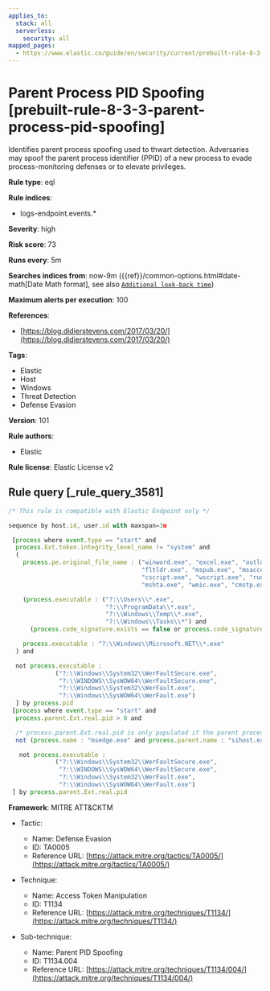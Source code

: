 ```yaml
---
applies_to:
  stack: all
  serverless:
    security: all
mapped_pages:
  - https://www.elastic.co/guide/en/security/current/prebuilt-rule-8-3-3-parent-process-pid-spoofing.html
---
```


# Parent Process PID Spoofing [prebuilt-rule-8-3-3-parent-process-pid-spoofing]

Identifies parent process spoofing used to thwart detection. Adversaries may spoof the parent process identifier (PPID) of a new process to evade process-monitoring defenses or to elevate privileges.

**Rule type**: eql

**Rule indices**:

* logs-endpoint.events.*

**Severity**: high

**Risk score**: 73

**Runs every**: 5m

**Searches indices from**: now-9m ({{ref}}/common-options.html#date-math[Date Math format], see also [`Additional look-back time`](docs-content://solutions/security/detect-and-alert/create-detection-rule.md#rule-schedule))

**Maximum alerts per execution**: 100

**References**:

* [https://blog.didierstevens.com/2017/03/20/](https://blog.didierstevens.com/2017/03/20/)

**Tags**:

* Elastic
* Host
* Windows
* Threat Detection
* Defense Evasion

**Version**: 101

**Rule authors**:

* Elastic

**Rule license**: Elastic License v2

## Rule query [_rule_query_3581]

```js
/* This rule is compatible with Elastic Endpoint only */

sequence by host.id, user.id with maxspan=3m

 [process where event.type == "start" and
  process.Ext.token.integrity_level_name != "system" and
  (
    process.pe.original_file_name : ("winword.exe", "excel.exe", "outlook.exe", "powerpnt.exe", "eqnedt32.exe",
                                     "fltldr.exe", "mspub.exe", "msaccess.exe", "powershell.exe", "pwsh.exe",
                                     "cscript.exe", "wscript.exe", "rundll32.exe", "regsvr32.exe", "msbuild.exe",
                                     "mshta.exe", "wmic.exe", "cmstp.exe", "msxsl.exe") or

    (process.executable : ("?:\\Users\\*.exe",
                           "?:\\ProgramData\\*.exe",
                           "?:\\Windows\\Temp\\*.exe",
                           "?:\\Windows\\Tasks\\*") and
      (process.code_signature.exists == false or process.code_signature.status : "errorBadDigest")) or

    process.executable : "?:\\Windows\\Microsoft.NET\\*.exe"
  ) and

  not process.executable :
             ("?:\\Windows\\System32\\WerFaultSecure.exe",
              "?:\\WINDOWS\\SysWOW64\\WerFaultSecure.exe",
              "?:\\Windows\\System32\\WerFault.exe",
              "?:\\Windows\\SysWOW64\\WerFault.exe")
  ] by process.pid
 [process where event.type == "start" and
  process.parent.Ext.real.pid > 0 and

  /* process.parent.Ext.real.pid is only populated if the parent process pid doesn't match */
  not (process.name : "msedge.exe" and process.parent.name : "sihost.exe") and

   not process.executable :
             ("?:\\Windows\\System32\\WerFaultSecure.exe",
              "?:\\WINDOWS\\SysWOW64\\WerFaultSecure.exe",
              "?:\\Windows\\System32\\WerFault.exe",
              "?:\\Windows\\SysWOW64\\WerFault.exe")
 ] by process.parent.Ext.real.pid
```

**Framework**: MITRE ATT&CKTM

* Tactic:

    * Name: Defense Evasion
    * ID: TA0005
    * Reference URL: [https://attack.mitre.org/tactics/TA0005/](https://attack.mitre.org/tactics/TA0005/)

* Technique:

    * Name: Access Token Manipulation
    * ID: T1134
    * Reference URL: [https://attack.mitre.org/techniques/T1134/](https://attack.mitre.org/techniques/T1134/)

* Sub-technique:

    * Name: Parent PID Spoofing
    * ID: T1134.004
    * Reference URL: [https://attack.mitre.org/techniques/T1134/004/](https://attack.mitre.org/techniques/T1134/004/)



